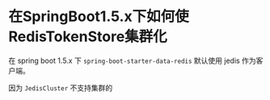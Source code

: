 # 在SpringBoot1.5.x下如何使RedisTokenStore集群化

在 spring boot 1.5.x 下 `spring-boot-starter-data-redis` 默认使用 jedis 作为客户端。

因为 `JedisCluster` 不支持集群的